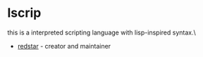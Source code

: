 # lscrip

this is a interpreted scripting language with lisp-inspired syntax.\

- [redstar](https://github.com/haupti) - creator and maintainer
